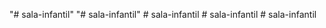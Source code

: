 "# sala-infantil" 
"# sala-infantil" 
#   s a l a - i n f a n t i l  
 #   s a l a - i n f a n t i l  
 #   s a l a - i n f a n t i l  
 